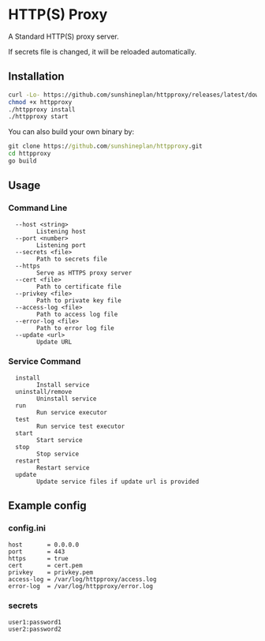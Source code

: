 # HTTP(S) Proxy

A Standard HTTP(S) proxy server.

If secrets file is changed, it will be reloaded automatically.

## Installation

```bash
curl -Lo- https://github.com/sunshineplan/httpproxy/releases/latest/download/release-linux.tar.gz | tar zxC .
chmod +x httpproxy
./httpproxy install
./httpproxy start
```
You can also build your own binary by:
```cmd
git clone https://github.com/sunshineplan/httpproxy.git
cd httpproxy
go build
```

## Usage

### Command Line

```
  --host <string>
    	Listening host
  --port <number>
    	Listening port
  --secrets <file>
    	Path to secrets file
  --https
    	Serve as HTTPS proxy server
  --cert <file>
    	Path to certificate file
  --privkey <file>
    	Path to private key file
  --access-log <file>
    	Path to access log file
  --error-log <file>
    	Path to error log file
  --update <url>
    	Update URL
```

### Service Command

```
  install
    	Install service
  uninstall/remove
    	Uninstall service
  run
    	Run service executor
  test
    	Run service test executor	
  start
    	Start service
  stop
    	Stop service
  restart
    	Restart service
  update
    	Update service files if update url is provided
```

## Example config

### config.ini

```
host       = 0.0.0.0
port       = 443
https      = true
cert       = cert.pem
privkey    = privkey.pem
access-log = /var/log/httpproxy/access.log
error-log  = /var/log/httpproxy/error.log
```

### secrets

```
user1:password1
user2:password2
```